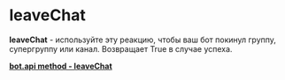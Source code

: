 # leaveChat

**leaveChat** - используйте эту реакцию, чтобы ваш бот покинул группу, супергруппу или канал. Возвращает True в случае успеха.

**[bot.api method - leaveChat](https://core.telegram.org/bots/api#leavechat)**




